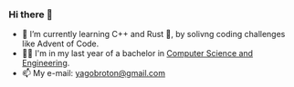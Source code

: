 ### Hi there 👋
- 🌱 I’m currently learning C++ and Rust 🦀, by solivng coding challenges like Advent of Code.
- 👨‍🎓 I'm in my last year of a bachelor in [Computer Science and Engineering](https://www.uc3m.es/bachelor-degree/computer-science).
- 📫 My e-mail: yagobroton@gmail.com
